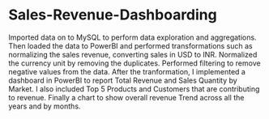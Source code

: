 # Sales-Revenue-Dashboarding

Imported data on to MySQL to perform data exploration and aggregations. Then loaded the data to PowerBI and performed transformations such as normalizing the sales revenue, converting sales in USD to INR. Normalized the currency unit by removing the duplicates. Performed filtering to remove negative values from the data. After the tranformation, I implemented a dashboard in PowerBI to report Total Revenue and Sales Quantity by Market. I also included Top 5 Products and Customers that are contributing to revenue. Finally a chart to show overall revenue Trend across all the years and by months.
